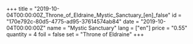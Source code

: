 +++
title = "2019-10-04T00:00:00Z_Throne_of_Eldraine_Mystic_Sanctuary_[en]_false"
id = "170e792c-80d5-4775-ad95-37614574ab84"
date = "2019-10-04T00:00:00Z"
name = "Mystic Sanctuary"
lang = ["en"]
price = "0.55"
quantity = 4
foil = false
set = "Throne of Eldraine"
+++
